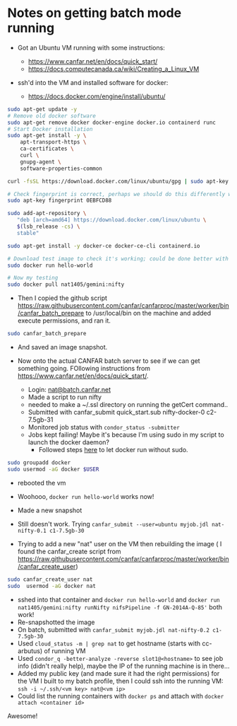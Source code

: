 # Notes on getting batch mode running

- Got an Ubuntu VM running with some instructions:
	- https://www.canfar.net/en/docs/quick_start/
	- https://docs.computecanada.ca/wiki/Creating_a_Linux_VM

- ssh'd into the VM and installed software for docker:
	- https://docs.docker.com/engine/install/ubuntu/

```bash
sudo apt-get update -y
# Remove old docker software
sudo apt-get remove docker docker-engine docker.io containerd runc
# Start Docker installation
sudo apt-get install -y \
    apt-transport-https \
    ca-certificates \
    curl \
    gnupg-agent \
    software-properties-common

curl -fsSL https://download.docker.com/linux/ubuntu/gpg | sudo apt-key add -

# Check fingerprint is correct, perhaps we should do this differently with grep or something...
sudo apt-key fingerprint 0EBFCD88

sudo add-apt-repository \
   "deb [arch=amd64] https://download.docker.com/linux/ubuntu \
   $(lsb_release -cs) \
   stable"

sudo apt-get install -y docker-ce docker-ce-cli containerd.io

# Download test image to check it's working; could be done better with grep or something...
sudo docker run hello-world

# Now my testing
sudo docker pull nat1405/gemini:nifty
```

- Then I copied the github script https://raw.githubusercontent.com/canfar/canfarproc/master/worker/bin/canfar_batch_prepare to /usr/local/bin on the machine and added execute permissions, and ran it.
```bash
sudo canfar_batch_prepare
```
- And saved an image snapshot.

- Now onto the actual CANFAR batch server to see if we can get something going. FOllowing instructions from https://www.canfar.net/en/docs/quick_start/.
	- Login: nat@batch.canfar.net
	- Made a script to run nifty
	- needed to make a \~/.ssl directory on running the getCert command..
	- Submitted with canfar_submit quick_start.sub nifty-docker-0 c2-7.5gb-31
  - Monitored job status with `condor_status -submitter`
  - Jobs kept failing! Maybe it's because I'm using sudo in my script to launch the docker daemon?
    - Followed steps [here](https://docs.docker.com/engine/install/linux-postinstall/) to let docker run without sudo.
```bash
sudo groupadd docker
sudo usermod -aG docker $USER
```
- rebooted the vm
- Woohooo, `docker run hello-world` works now!
- Made a new snapshot
- Still doesn't work. Trying `canfar_submit --user=ubuntu myjob.jdl nat-nifty-0.1 c1-7.5gb-30`

- Trying to add a new "nat" user on the VM then rebuilding the image ( I found the canfar_create script from https://raw.githubusercontent.com/canfar/canfarproc/master/worker/bin/canfar_create_user)

```bash
sudo canfar_create_user nat
sudo  usermod -aG docker nat
```

- sshed into that container and `docker run hello-world` and `docker run nat1405/gemini:nifty runNifty nifsPipeline -f GN-2014A-Q-85'` both work!
- Re-snapshotted the image
- On batch, submitted with `canfar_submit myjob.jdl nat-nifty-0.2 c1-7.5gb-30`
- Used `cloud_status -m | grep nat` to get hostname (starts with cc-arbutus) of running VM
- Used `condor_q -better-analyze -reverse slot1@<hostname>` to see job info (didn't really help), maybe the IP of the running machine is in there...
- Added my public key (and made sure it had the right permissions) for the VM I built to my batch profile, then I could ssh into the running VM: `ssh -i ~/.ssh/<vm key> nat@<vm ip>`
- Could list the running containers with `docker ps` and attach with `docker attach <container id>` 

Awesome!



